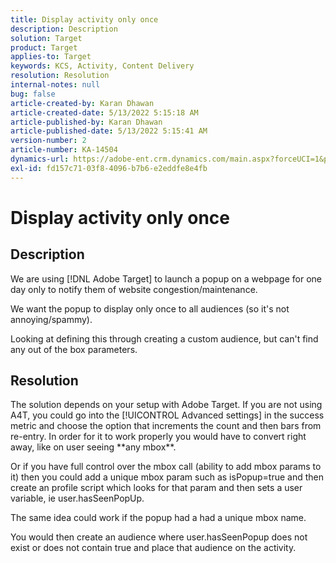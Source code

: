 ```yaml
---
title: Display activity only once
description: Description
solution: Target
product: Target
applies-to: Target
keywords: KCS, Activity, Content Delivery
resolution: Resolution
internal-notes: null
bug: false
article-created-by: Karan Dhawan
article-created-date: 5/13/2022 5:15:18 AM
article-published-by: Karan Dhawan
article-published-date: 5/13/2022 5:15:41 AM
version-number: 2
article-number: KA-14504
dynamics-url: https://adobe-ent.crm.dynamics.com/main.aspx?forceUCI=1&pagetype=entityrecord&etn=knowledgearticle&id=fd0b51ad-7bd2-ec11-a7b5-00224809c101
exl-id: fd157c71-03f8-4096-b7b6-e2eddfe8e4fb
---
```

# Display activity only once

## Description


We are using [!DNL Adobe Target] to launch a popup on a webpage for one day only to notify them of website congestion/maintenance.

We want the popup to display only once to all audiences (so it's not annoying/spammy).



Looking at defining this through creating a custom audience, but can't find any out of the box parameters.


## Resolution


The solution depends on your setup with Adobe Target. If you are not using A4T, you could go into the [!UICONTROL Advanced settings] in the success metric and choose the option that increments the count and then bars from re-entry. In order for it to work properly you would have to convert right away, like on user seeing \*\*any mbox\*\*.

Or if you have full control over the mbox call (ability to add mbox params to it) then you could add a unique mbox param such as isPopup=true and then create an profile script which looks for that param and then sets a user variable, ie user.hasSeenPopUp.





The same idea could work if the popup had a had a unique mbox name.

You would then create an audience where user.hasSeenPopup does not exist or does not contain true and place that audience on the activity.
